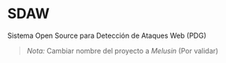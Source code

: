 # SDAW

Sistema Open Source para Detección de Ataques Web (PDG)

> *Nota:* Cambiar nombre del proyecto a *Melusin* (Por validar) 

